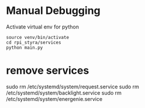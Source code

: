 # Manual Debugging
Activate virtual env for python
```
source venv/bin/activate
cd rpi_styra/services
python main.py
```

# remove services
sudo rm /etc/systemd/system/request.service
sudo rm /etc/systemd/system/backlight.service
sudo rm /etc/systemd/system/energenie.service